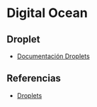 # Digital Ocean
## Droplet
- [Documentación Droplets](https://www.digitalocean.com/docs/droplets/)

## Referencias
- [Droplets](https://www.digitalocean.com/docs/droplets/)
